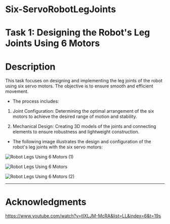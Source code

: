 # Six-ServoRobotLegJoints

# Task 1: Designing the Robot's Leg Joints Using 6 Motors

# Description

This task focuses on designing and implementing the leg joints of the robot using six servo motors. The objective is to ensure smooth and efficient movement.

* The process includes:

1. Joint Configuration: Determining the optimal arrangement of the six motors to achieve the desired range of motion and stability.
   
2. Mechanical Design: Creating 3D models of the joints and connecting elements to ensure robustness and lightweight construction.


* The following image illustrates the design and configuration of the robot's leg joints with the six servo motors:


![Robot Legs Using 6 Motors (1)](https://github.com/GDHadeel/Six-ServoRobotLegJoints/assets/126657301/62f68037-7a6c-4e2c-8591-acb0577fe744)

![Robot Legs Using 6 Motors](https://github.com/GDHadeel/Six-ServoRobotLegJoints/assets/126657301/b3818959-441b-4096-9cf2-9feb20c39169)

![Robot Legs Using 6 Motors (2)](https://github.com/GDHadeel/Six-ServoRobotLegJoints/assets/126657301/08a7e8be-55b1-4530-b9d9-4cabb681a133)

---

# Acknowledgments
https://www.youtube.com/watch?v=tIXLJM-McRA&list=LL&index=6&t=19s
